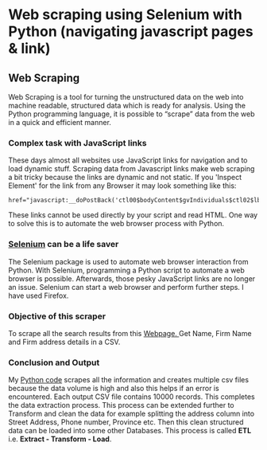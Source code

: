 # Web scraping using Selenium with Python (navigating javascript pages & link)

## Web Scraping
Web Scraping is a tool for turning the unstructured data on the web into machine readable, structured data which is ready for analysis.
Using the Python programming language, it is possible to “scrape” data from the web in a quick and efficient manner.

### Complex task with JavaScript links
These days almost all websites use JavaScript links for navigation and to load dynamic stuff. Scraping data from Javascript links make web scraping a bit tricky because the links are dynamic and not static. If you 'Inspect Element' for the link from any Browser it may look something like this:
```
href="javascript:__doPostBack('ctl00$bodyContent$gvIndividuals$ctl02$lbtnIndDetail','')"
```
These links cannot be used directly by your script and read HTML. One way to solve this is to automate the web browser process with Python.

###  <a href='https://pypi.python.org/pypi/selenium'> Selenium</a> can be a life saver
The Selenium package is used to automate web browser interaction from Python. With Selenium, programming a Python script to automate a web browser is possible. Afterwards, those pesky JavaScript links are no longer an issue. Selenium can start a web browser and perform further steps. I have used Firefox.

### Objective of this scraper
To scrape all the search results from this <a href="https://www.securities-administrators.ca/nrs/nrsIndvSearchResults.aspx?mode=AS&type=I&indv=&firm=&juri=ON&ctgy=1&history=0"> Webpage. </a>
Get Name, Firm Name and Firm address details in a CSV.

### Conclusion and Output
My [Python code](/webscrap_csa.md) scrapes all the information and creates multiple csv files because the data volume is high and also this helps if an error is encountered. Each output CSV file contains 10000 records.
This completes the data extraction process. This process can be extended further to Transform and clean the data for example splitting the address column into Street Address, Phone number, Province etc. Then this clean structured data can be loaded into some other Databases. This process is called <strong>ETL</strong> i.e. <strong> Extract - Transform - Load</strong>.

